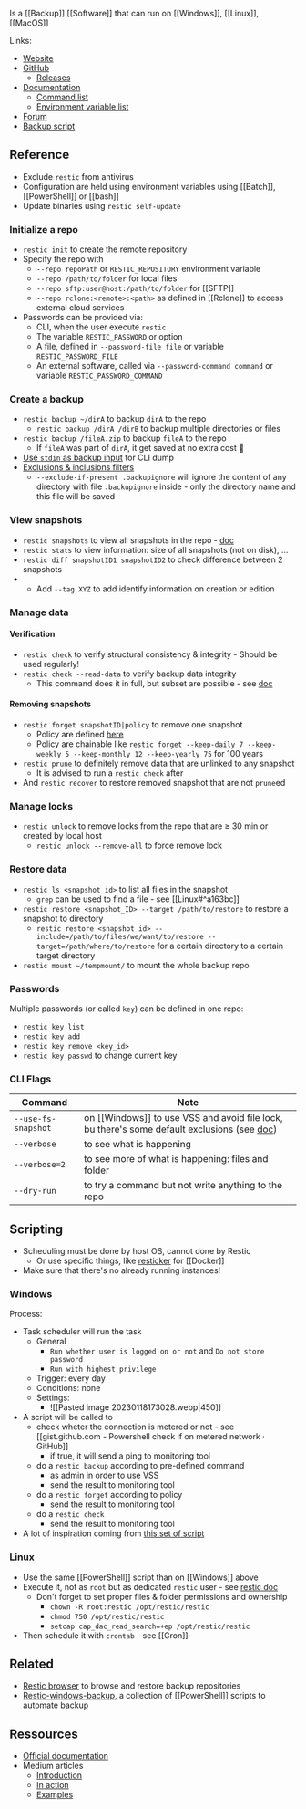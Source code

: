 Is a [[Backup]] [[Software]] that can run on [[Windows]], [[Linux]], [[MacOS]]

Links: 
- [Website](https://restic.net/)
- [GitHub](https://github.com/restic/restic)
	- [Releases](https://github.com/restic/restic/releases)
- [Documentation](https://restic.readthedocs.io/en/stable/)
	- [Command list](https://restic.readthedocs.io/en/latest/manual_rest.html)
	- [Environment variable list](https://restic.readthedocs.io/en/latest/040_backup.html?#environment-variables)
- [Forum](https://forum.restic.net/)
- [Backup script](https://github.com/Chouffy/restic_backup_powershell_script/)
## Reference
- Exclude `restic` from antivirus
- Configuration are held using environment variables using [[Batch]], [[PowerShell]] or [[bash]]
- Update binaries using `restic self-update`
### Initialize a repo
- `restic init` to create the remote repository
- Specify the repo with
	- `--repo repoPath` or `RESTIC_REPOSITORY` environment variable
	- `--repo /path/to/folder` for local files
	- `--repo sftp:user@host:/path/to/folder` for [[SFTP]]
	- `--repo rclone:<remote>:<path>` as defined in [[Rclone]] to access external cloud services
- Passwords can be provided via:
	- CLI, when the user execute `restic`
	- The variable `RESTIC_PASSWORD` or option
	- A file, defined in `--password-file file` or variable `RESTIC_PASSWORD_FILE`
	- An external software, called via `--password-command command` or variable `RESTIC_PASSWORD_COMMAND`
### Create a backup 
- `restic backup ~/dirA` to backup `dirA` to the repo
	- `restic backup /dirA /dirB` to backup multiple directories or files
- `restic backup /fileA.zip` to backup `fileA` to the repo
	- If `fileA` was part of `dirA`, it get saved at no extra cost 🤯
- [Use `stdin` as backup input](https://restic.readthedocs.io/en/latest/040_backup.html#reading-data-from-stdin) for CLI dump
- [Exclusions & inclusions filters](https://restic.readthedocs.io/en/latest/040_backup.html#excluding-files)
	- `--exclude-if-present .backupignore` will ignore the content of any directory with file `.backupignore` inside - only the directory name and this file will be saved
### View snapshots
- `restic snapshots` to view all snapshots in the repo - [doc](https://restic.readthedocs.io/en/latest/045_working_with_repos.html#listing-all-snapshots)
- `restic stats` to view information: size of all snapshots (not on disk), ...
- `restic diff snapshotID1 snapshotID2` to check difference between 2 snapshots
- - Add `--tag XYZ` to add identify information on creation or edition
### Manage data
#### Verification 
- `restic check` to verify structural consistency & integrity - Should be used regularly!
- `restic check --read-data` to verify backup data integrity
	- This command does it in full, but subset are possible - see [doc](https://restic.readthedocs.io/en/stable/045_working_with_repos.html#checking-integrity-and-consistency)
#### Removing snapshots
- `restic forget snapshotID|policy` to remove one snapshot 
	- Policy are defined [here](https://restic.readthedocs.io/en/stable/060_forget.html#removing-snapshots-according-to-a-policy)
	- Policy are chainable like `restic forget --keep-daily 7 --keep-weekly 5 --keep-monthly 12 --keep-yearly 75` for 100 years
- `restic prune` to definitely remove data that are unlinked to any snapshot
	- It is advised to run a `restic check` after
- And `restic recover` to restore removed snapshot that are not `prune`ed
### Manage locks
- `restic unlock` to remove locks from the repo that are ≥ 30 min or created by local host
	- `restic unlock --remove-all` to force remove lock
### Restore data
- `restic ls <snapshot_id>` to list all files in the snapshot
	- `grep` can be used to find a file - see [[Linux#^a163bc]]
- `restic restore <snapshot_ID> --target /path/to/restore` to restore a snapshot to directory
	- `restic restore <snapshot id> --include=/path/to/files/we/want/to/restore --target=/path/where/to/restore` for a certain directory to a certain target directory
- `restic mount ~/tempmount/` to mount the whole backup repo
### Passwords
Multiple passwords (or called `key`) can be defined in one repo:
- `restic key list`
- `restic key add`
- `restic key remove <key_id>`
- `restic key passwd` to change current key
### CLI Flags

| Command             | Note                                                                                                                                                                                                          |
| ------------------- | ------------------------------------------------------------------------------------------------------------------------------------------------------------------------------------------------------------- |
| `--use-fs-snapshot` | on [[Windows]] to use VSS and avoid file lock, bu there's some default exclusions (see [doc](https://learn.microsoft.com/en-us/windows/win32/backup/registry-keys-for-backup-and-restore#filesnottosnapshot)) |
| `--verbose`         | to see what is happening                                                                                                                                                                                      |
| `--verbose=2`       | to see more of what is happening: files and folder                                                                                                                                                            |
| `--dry-run`         | to try a command but not write anything to the repo                                                                                                                                                           |

## Scripting
- Scheduling must be done by host OS, cannot done by Restic
	- Or use specific things, like [resticker](https://github.com/djmaze/resticker/) for [[Docker]]
- Make sure that there's no already running instances!
### Windows
Process:
- Task scheduler will run the task
	- General
		- `Run whether user is logged on or not` and `Do not store password`
		- `Run with highest privilege`
	- Trigger: every day
	- Conditions: none
	- Settings:
		- ![[Pasted image 20230118173028.webp|450]]
- A script will be called to
	- check wheter the connection is metered or not - see [[gist.github.com - Powershell check if on metered network · GitHub]]
		- if true, it will send a ping to monitoring tool
	- do a `restic backup` according to pre-defined command
		- as admin in order to use VSS
		- send the result to monitoring tool
	- do a `restic forget` according to policy
		- send the result to monitoring tool
	- do a `restic check`
		- send the result to monitoring tool
- A lot of inspiration coming from [this set of script](https://github.com/kmwoley/restic-windows-backup)
### Linux
- Use the same [[PowerShell]] script than on [[Windows]] above
- Execute it, not as `root` but as dedicated `restic` user - see [restic doc](https://restic.readthedocs.io/en/stable/080_examples.html#full-backup-without-root)
	- Don't forget to set proper files & folder permissions and ownership
		- `chown -R root:restic /opt/restic/restic`
		- `chmod 750 /opt/restic/restic`
		- `setcap cap_dac_read_search=+ep /opt/restic/restic`
- Then schedule it with `crontab` - see [[Cron]]
## Related
- [Restic browser](https://github.com/emuell/restic-browser) to browse and restore backup repositories
- [Restic-windows-backup](https://github.com/kmwoley/restic-windows-backup), a collection of [[PowerShell]] scripts to automate backup
## Ressources
- [Official documentation](https://restic.readthedocs.io/en/stable/)
- Medium articles
	- [Introduction](https://medium.com/codex/restic-backup-i-simple-and-beautiful-backups-bdbbc178669d)
	- [In action](https://medium.com/codex/restic-backup-ii-in-action-d8bad3d9e034)
	- [Examples](https://medium.com/codex/restic-backup-iv-real-life-examples-677b4734eb9)